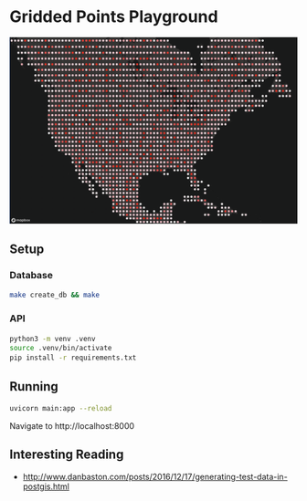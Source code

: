 # Gridded Points Playground

![](preview.png)

## Setup 

### Database

```sh
make create_db && make
```

### API

```sh
python3 -m venv .venv
source .venv/bin/activate
pip install -r requirements.txt
```

## Running

```sh
uvicorn main:app --reload
```

Navigate to http://localhost:8000

## Interesting Reading

* http://www.danbaston.com/posts/2016/12/17/generating-test-data-in-postgis.html